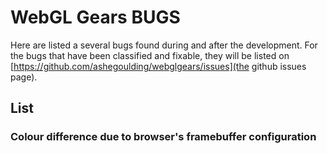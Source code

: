 # WebGL Gears BUGS
Here are listed a several bugs found during and after the development.
For the bugs that have been classified and fixable, they will be listed on
[https://github.com/ashegoulding/webglgears/issues](the github issues page).

## List
### Colour difference due to browser's framebuffer configuration
